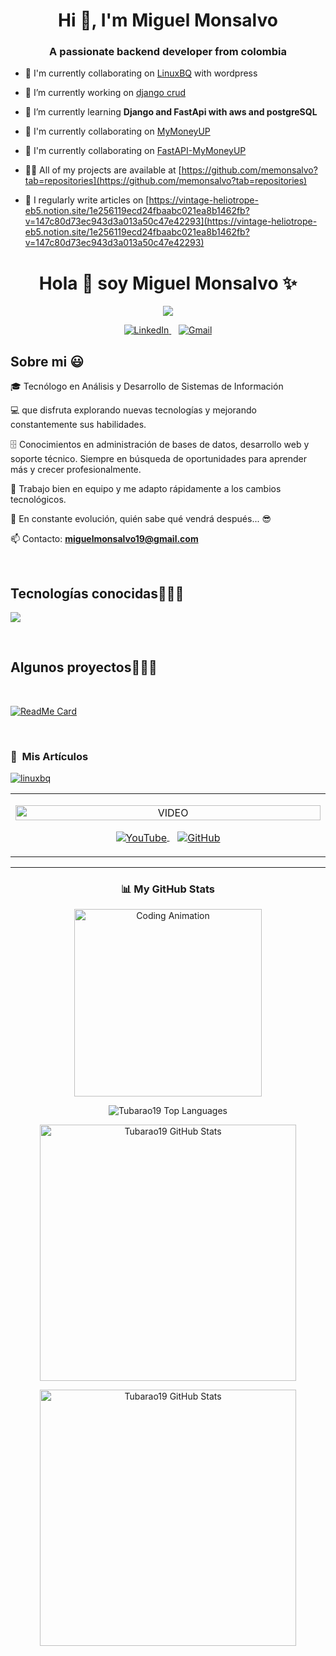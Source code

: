 <h1 align="center">Hi 👋, I'm Miguel Monsalvo</h1>
<h3 align="center">A passionate backend developer from colombia</h3>

- 🤝 I'm currently collaborating on [LinuxBQ](https://linuxbq.org/) with wordpress

- 🔭 I’m currently working on [django crud](https://github.com/memonsalvo/crud-dj.git)

- 🌱 I’m currently learning **Django and FastApi with aws and postgreSQL**

- 👯 I'm currently collaborating on [MyMoneyUP](https://github.com/esgaelramos/MyMoneyUP)

- 🤝 I'm currently collaborating on [FastAPI-MyMoneyUP](https://github.com/esgaelramos/FastAPI-MyMoneyUP.git)

- 👨‍💻 All of my projects are available at [https://github.com/memonsalvo?tab=repositories](https://github.com/memonsalvo?tab=repositories)

- 📝 I regularly write articles on [https://vintage-heliotrope-eb5.notion.site/1e256119ecd24fbaabc021ea8b1462fb?v=147c80d73ec943d3a013a50c47e42293](https://vintage-heliotrope-eb5.notion.site/1e256119ecd24fbaabc021ea8b1462fb?v=147c80d73ec943d3a013a50c47e42293)




<!--Inicio de edicion del formato-->
<h1 align="center">Hola 👋  soy Miguel Monsalvo ✨ </h1> 
<p align="center">
  <a href="https://github.com/DenverCoder1/readme-typing-svg">
    <img src="https://readme-typing-svg.herokuapp.com?font=Time+New+Roman&color=%23C8BE25&size=25&center=true&vCenter=true&width=600&height=100&lines=TECNOLOGO+EN+SISTEMAS;Estudiante+en+Ciberseguridad;Always+learning+new+things">
  </a>
</p>

<p align="center">
  <a href="https://www.linkedin.com/in/miguel-monsalvo-manjarres-307152175/" target="_blank">
    <img src="https://img.shields.io/badge/LinkedIn-0077B5?style=for-the-badge&logo=linkedin&logoColor=white" alt="LinkedIn">
  </a>
  &nbsp;&nbsp;
  <a href="mailto:miguelmonsalvo19@gmail.com" target="_blank">
    <img src="https://img.shields.io/badge/Gmail-D14836?style=for-the-badge&logo=gmail&logoColor=white" alt="Gmail">
  </a>
</p>

<h2>Sobre mi 😃</h2>
<!--Intro start-->

<p align="left">
🎓 Tecnólogo en Análisis y Desarrollo de Sistemas de Información 

💻 que disfruta explorando nuevas tecnologías y mejorando constantemente sus habilidades.

🗄️ Conocimientos en administración de bases de datos, desarrollo web y soporte técnico. Siempre en búsqueda de oportunidades para aprender más y crecer profesionalmente.

🤝 Trabajo bien en equipo y me adapto rápidamente a los cambios tecnológicos.

🚀 En constante evolución, quién sabe qué vendrá después... 😎

📫 Contacto: **miguelmonsalvo19@gmail.com**
<!--Intro end-->
  </p>
<br>

<h2 >Tecnologías conocidas👨🏻‍💻</h2>
<!--tech stack icons-->
<p align="left">
  <a href="https://skillicons.dev">
    <img src="https://skillicons.dev/icons?i=py,fastapi,php,wordpress,css,html,js,mysql,postgres,git,github,docker,vscode,bash,linux,notion&perline=12" />
  </a>
</p>
<br>
<!-------------------------->
<div id="proyectos">
<h2 >Algunos proyectos👨🏻‍💻</h2>
 <Br>
  
[![ReadMe Card](https://github-readme-stats.vercel.app/api/pin/?username=Tubarao19&repo=FastLOL)](https://github.com/Tubarao19/FastLOL)

<Br>

### 📜 &nbsp;Mis Artículos


<p align="left">
  <a href="https://github.com/linuxbq" target="_blank">
  <img src="https://img.shields.io/badge/Linux-000000?style=for-the-badge&logo=linux&logoColor=white" alt="linuxbq" />
</a>
</p>


<table align="center">
<tr border="none">
  <td width="25%" align="center">
    <p align="center">
     <a href="https://youtu.be/rISmdhlhOPM" title="Go to Source">
        <img align="center" width="100%" src="https://raw.githubusercontent.com/unsimpledev/unsimpledev/main/assets/smsgateway.webp" alt="VIDEO" />
     </a>
    </p>
    <p align="center">
      <a href="https://youtu.be/rISmdhlhOPM" target="_blank">
        <img align="center" src="https://img.shields.io/badge/YouTube-FF0000?style=for-the-badge&logo=youtube&logoColor=white" alt="YouTube" />
      </a>
      &nbsp;&nbsp;
      <a href="https://github.com/unsimpledev/ProyectoSMSGateway" target="_blank">
        <img align="center" src="https://img.shields.io/badge/GitHub-100000?style=for-the-badge&logo=github&logoColor=white" alt="GitHub" />
      </a>
    </p>       
  </td>
</tr>
</table>

---

<h3 align="center">📊 My GitHub Stats</h3>

<p align="center">
  <img align="center" width="300" src="https://cdn.dribbble.com/users/1277312/screenshots/14733298/media/39b1045e593737587dd60e42c8422d1f.gif" alt="Coding Animation" />
</p>

<p align="center">
  <img src="https://github-readme-stats.vercel.app/api/top-langs?username=Tubarao19&show_icons=true&locale=en&layout=compact&theme=chartreuse-dark" alt="Tubarao19 Top Languages" />
</p>

<p align="center">
  <img src="https://github-readme-stats.vercel.app/api?username=Tubarao19&show_icons=true&locale=en&theme=chartreuse-dark" alt="Tubarao19 GitHub Stats" width="410" />
</p>


<p align="center">
  <img src="https://github-readme-stats.vercel.app/api/top-langs/?username=Tubarao19&show_icons=true&locale=en&theme=chartreuse-dark" alt="Tubarao19 GitHub Stats" width="410" />
</p>
